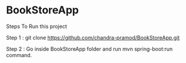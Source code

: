 # BookStoreApp

Steps To Run this project

Step 1 : git clone https://github.com/chandra-pramod/BookStoreApp.git

Step 2 : Go inside BookStoreApp folder and run mvn spring-boot:run command.
